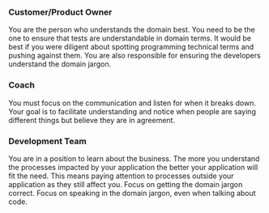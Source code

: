 <!--bl
(filemeta
    (title "What are my responsibilities"))
/bl-->

### Customer/Product Owner ###

You are the person who understands the domain best. You need to be the one to ensure that tests are understandable in domain terms. It would be best if you were diligent about spotting programming technical terms and pushing against them. You are also responsible for ensuring the developers understand the domain jargon.

### Coach ###

You must focus on the communication and listen for when it breaks down. Your goal is to facilitate understanding and notice when people are saying different things but believe they are in agreement.

### Development Team ###

You are in a position to learn about the business. The more you understand the processes impacted by your application the better your application will fit the need. This means paying attention to processes outside your application as they still affect you. Focus on getting the domain jargon correct. Focus on speaking in the domain jargon, even when talking about code.